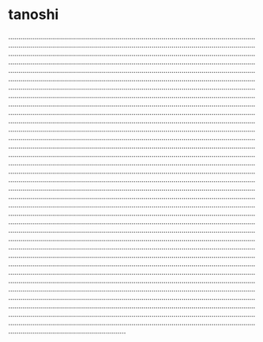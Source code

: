 # tanoshi
...............................................................................................................................................................................................................................................................................................................................................................................................................................................................................................................................................................................................................................................................................................................................................................................................................................................................................................................................................................................................................................................................................................................................................................................................................................................................................................................................................................................................................................................................................................................................................................................................................................................................................................................................................................................................................................................................................................................................................................................................................................................................................................................................................................................................................................................................................................................................................................................................................................................................................................................................................................................................................................................................................................................................................................................................................................................................................................................................................................................................................................................................................................................................................................................................................................................................................................................................................................................................................................................................................................................................................................................................................................................................................................................................................................................................................................................................................................................................................................................................................................................................................................................................................................................................................................................................................................................................................................................................................................................................................................................................................................................